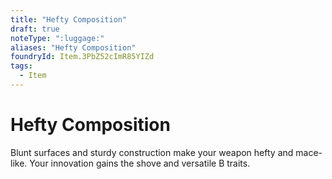 ```yaml
---
title: "Hefty Composition"
draft: true
noteType: ":luggage:"
aliases: "Hefty Composition"
foundryId: Item.3PbZ52cImR85YIZd
tags:
  - Item
---
```


# Hefty Composition

Blunt surfaces and sturdy construction make your weapon hefty and mace-like. Your innovation gains the shove and versatile B traits.
